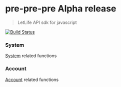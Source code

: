 # pre-pre-pre Alpha release

>LetLife API sdk for javascript

[![Build Status](https://travis-ci.org/pnicorelli/letlife-js-sdk.svg)](https://travis-ci.org/pnicorelli/letlife-js-sdk)

### System

[System](./docs/system.md) related functions

### Account

[Account](./docs/account.md) related functions
